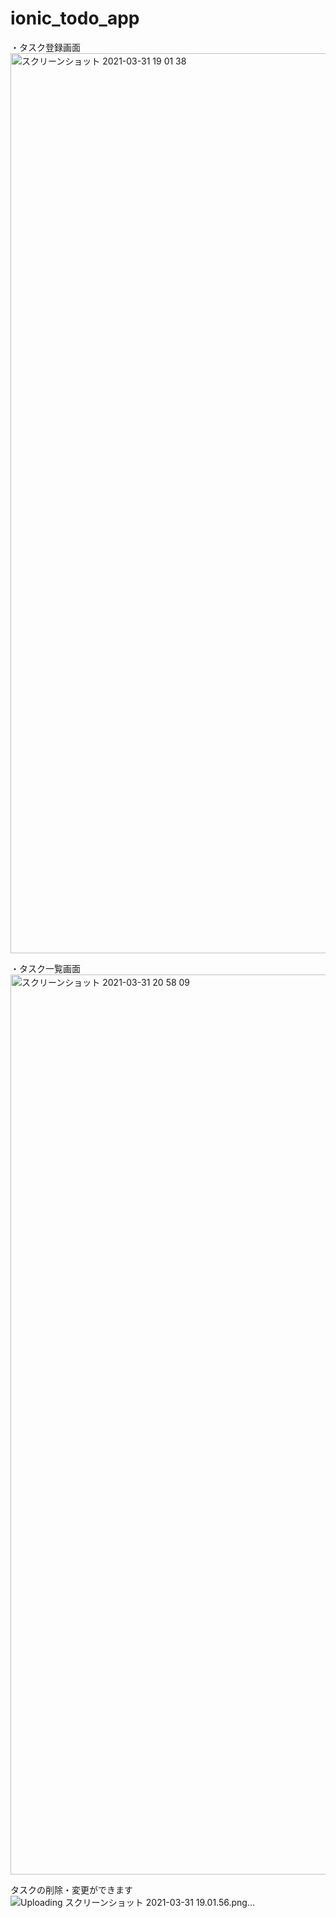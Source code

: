# ionic_todo_app
・タスク登録画面
<img width="1440" alt="スクリーンショット 2021-03-31 19 01 38" src="https://user-images.githubusercontent.com/77732068/113140539-85d9e780-9263-11eb-86b5-1fe17184de75.png">

・タスク一覧画面
<img width="1440" alt="スクリーンショット 2021-03-31 20 58 09" src="https://user-images.githubusercontent.com/77732068/113140842-e9fcab80-9263-11eb-8576-ea26db729b4a.png">

タスクの削除・変更ができます
![Uploading スクリーンショット 2021-03-31 19.01.56.png…]()

